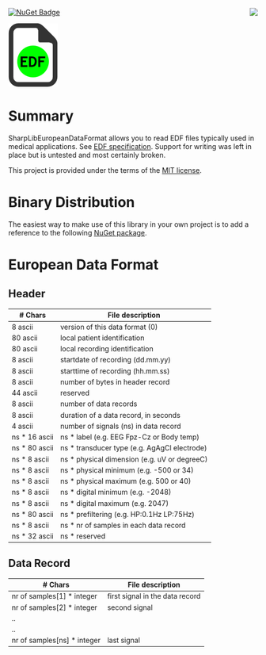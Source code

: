 [![NuGet Badge](https://buildstats.info/nuget/SharpLibEuropeanDataFormat)](https://www.nuget.org/packages/SharpLibHid/)
<img align="right" src="https://slions.visualstudio.com/_apis/public/build/definitions/ad16bbd0-a884-4787-8e3a-85daf30cca16/10/badge" />

![EDF file icon](Doc/edf_icon.png?raw=true "EDF file icon")

# Summary

SharpLibEuropeanDataFormat allows you to read EDF files typically used in medical applications.
See [EDF specification](http://www.edfplus.info/specs/edf.html).
Support for writing was left in place but is untested and most certainly broken.

This project is provided under the terms of the [MIT license](http://choosealicense.com/licenses/mit/).

# Binary Distribution
The easiest way to make use of this library in your own project is to add a reference to the following [NuGet package](https://www.nuget.org/packages/SharpLibEuropeanDataFormat/).

# European Data Format

## Header

| # Chars | File description                               |
|---------|------------------------------------------------|
|8 ascii  | version of this data format (0) |
|80 ascii | local patient identification |
|80 ascii | local recording identification |
|8 ascii  | startdate of recording (dd.mm.yy)|
|8 ascii  | starttime of recording (hh.mm.ss) |
|8 ascii  | number of bytes in header record |
|44 ascii | reserved |
|8 ascii  | number of data records|
|8 ascii  | duration of a data record, in seconds |
|4 ascii  | number of signals (ns) in data record |
|ns * 16 ascii | ns * label (e.g. EEG Fpz-Cz or Body temp)|
|ns * 80 ascii | ns * transducer type (e.g. AgAgCl electrode) |
|ns * 8 ascii  | ns * physical dimension (e.g. uV or degreeC) |
|ns * 8 ascii  | ns * physical minimum (e.g. -500 or 34) |
|ns * 8 ascii  | ns * physical maximum (e.g. 500 or 40) |
|ns * 8 ascii  | ns * digital minimum (e.g. -2048) |
|ns * 8 ascii  | ns * digital maximum (e.g. 2047) |
|ns * 80 ascii | ns * prefiltering (e.g. HP:0.1Hz LP:75Hz) |
|ns * 8 ascii  | ns * nr of samples in each data record |
|ns * 32 ascii | ns * reserved|

## Data Record

| # Chars                   | File description                |
|---------------------------|---------------------------------|
|nr of samples[1] * integer | first signal in the data record |
|nr of samples[2] * integer | second signal                   |
|.. | |
|.. | |
|nr of samples[ns] * integer | last signal |
